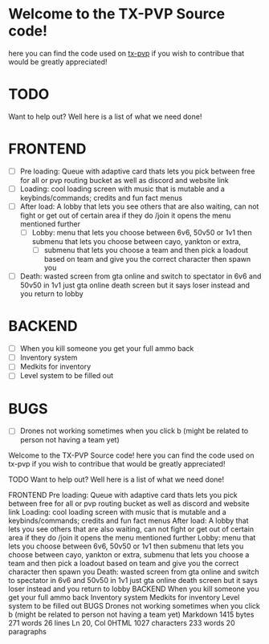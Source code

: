 # Welcome to the TX-PVP Source code!
here you can find the code used on [tx-pvp](https://servers.fivem.net/servers/detail/kperkd)
if you wish to contribue that would be greatly appreciated!

# TODO
Want to help out? Well here is a list of what we need done!
# FRONTEND

 - [ ] Pre loading: Queue with adaptive card thats lets you pick between free for all or pvp routing bucket as well as discord and website link 
 - [ ] Loading: cool loading screen with music that is mutable and a keybinds/commands; credits and fun fact menus 
 - [ ] After load: A lobby that lets you see others that are also waiting, can not fight or get out of certain area if they do /join it opens the menu mentioned further
   - [ ] Lobby: menu that lets you choose between 6v6, 50v50 or 1v1 then submenu that lets you choose between cayo, yankton or extra, 
     - [ ] submenu that lets you choose a team and then pick a loadout based on team and give you the correct character then spawn you 
 - [ ] Death: wasted screen from gta online and switch to spectator in 6v6 and 50v50 in 1v1 just gta online death screen but it says loser instead and you return to lobby
# BACKEND
 - [ ] When you kill someone you get your full ammo back
 - [ ] Inventory system
 - [ ] Medkits for inventory
 - [ ] Level system
to be filled out

# BUGS

 - [ ] Drones not working sometimes when you click b (might be related to person not having a team yet)

 
Welcome to the TX-PVP Source code!
here you can find the code used on tx-pvp
if you wish to contribue that would be greatly appreciated!

TODO
Want to help out? Well here is a list of what we need done!

FRONTEND
 Pre loading: Queue with adaptive card thats lets you pick between free for all or pvp routing bucket as well as discord and website link
 Loading: cool loading screen with music that is mutable and a keybinds/commands; credits and fun fact menus
 After load: A lobby that lets you see others that are also waiting, can not fight or get out of certain area if they do /join it opens the menu mentioned further
 Lobby: menu that lets you choose between 6v6, 50v50 or 1v1 then submenu that lets you choose between cayo, yankton or extra,
 submenu that lets you choose a team and then pick a loadout based on team and give you the correct character then spawn you
 Death: wasted screen from gta online and switch to spectator in 6v6 and 50v50 in 1v1 just gta online death screen but it says loser instead and you return to lobby
BACKEND
 When you kill someone you get your full ammo back
 Inventory system
 Medkits for inventory
 Level system
to be filled out
BUGS
 Drones not working sometimes when you click b (might be related to person not having a team yet)
Markdown 1415 bytes 271 words 26 lines Ln 20, Col 0HTML 1027 characters 233 words 20 paragraphs
